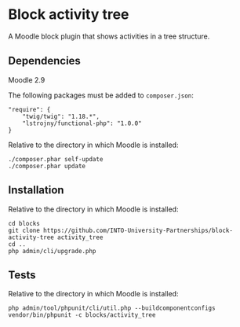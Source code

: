 # Block activity tree

A Moodle block plugin that shows activities in a tree structure.

## Dependencies

Moodle 2.9

The following packages must be added to `composer.json`:

    "require": {
        "twig/twig": "1.18.*",
        "lstrojny/functional-php": "1.0.0"
    }

Relative to the directory in which Moodle is installed:

    ./composer.phar self-update
    ./composer.phar update

## Installation

Relative to the directory in which Moodle is installed:

    cd blocks
    git clone https://github.com/INTO-University-Partnerships/block-activity-tree activity_tree
    cd ..
    php admin/cli/upgrade.php

## Tests

Relative to the directory in which Moodle is installed:

    php admin/tool/phpunit/cli/util.php --buildcomponentconfigs
    vendor/bin/phpunit -c blocks/activity_tree
